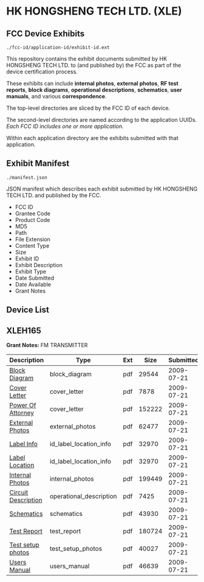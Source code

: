 # HK HONGSHENG TECH LTD. (XLE)
## FCC Device Exhibits

```
./fcc-id/application-id/exhibit-id.ext
```

This repository contains the exhibit documents submitted by HK HONGSHENG TECH LTD. to (and published by) the FCC as part of the device certification process.

These exhibits can include **internal photos**, **external photos**, **RF test reports**, **block diagrams**, **operational descriptions**, **schematics**, **user manuals**, and various **correspondence**.

The top-level directories are sliced by the FCC ID of each device.

The second-level directories are named according to the application UUIDs. *Each FCC ID includes one or more application.*

Within each application directory are the exhibits submitted with that application. 

## Exhibit Manifest

```
./manifest.json
```

JSON manifest which describes each exhibit submitted by HK HONGSHENG TECH LTD. and published by the FCC.

- FCC ID
- Grantee Code
- Product Code
- MD5
- Path
- File Extension
- Content Type
- Size
- Exhibit ID
- Exhibit Description
- Exhibit Type
- Date Submitted
- Date Available
- Grant Notes

## Device List
## XLEH165
**Grant Notes:** FM TRANSMITTER

| Description | Type | Ext | Size | Submitted | Available |
| ----------- | ---- | --- | ---- | --------- | --------- |
| [Block Diagram](XLEH165/c486df9464d48167eb464d4817240f62/1142201.pdf) | block_diagram | pdf | 29544 | 2009-07-21 | 2009-07-21 |
| [Cover Letter](XLEH165/c486df9464d48167eb464d4817240f62/1142203.pdf) | cover_letter | pdf | 7878 | 2009-07-21 | 2009-07-21 |
| [Power Of Attorney](XLEH165/c486df9464d48167eb464d4817240f62/1142212.pdf) | cover_letter | pdf | 152222 | 2009-07-21 | 2009-07-21 |
| [External Photos](XLEH165/c486df9464d48167eb464d4817240f62/1142204.pdf) | external_photos | pdf | 62477 | 2009-07-21 | 2009-07-21 |
| [Label Info](XLEH165/c486df9464d48167eb464d4817240f62/1142206.pdf) | id_label_location_info | pdf | 32970 | 2009-07-21 | 2009-07-21 |
| [Label Location](XLEH165/c486df9464d48167eb464d4817240f62/1142206.pdf) | id_label_location_info | pdf | 32970 | 2009-07-21 | 2009-07-21 |
| [Internal Photos](XLEH165/c486df9464d48167eb464d4817240f62/1142205.pdf) | internal_photos | pdf | 199449 | 2009-07-21 | 2009-07-21 |
| [Circuit Description](XLEH165/c486df9464d48167eb464d4817240f62/1142202.pdf) | operational_description | pdf | 7425 | 2009-07-21 | 2009-07-21 |
| [Schematics](XLEH165/c486df9464d48167eb464d4817240f62/1142208.pdf) | schematics | pdf | 43930 | 2009-07-21 | 2009-07-21 |
| [Test Report](XLEH165/c486df9464d48167eb464d4817240f62/1142209.pdf) | test_report | pdf | 180724 | 2009-07-21 | 2009-07-21 |
| [Test setup photos](XLEH165/c486df9464d48167eb464d4817240f62/1142210.pdf) | test_setup_photos | pdf | 40027 | 2009-07-21 | 2009-07-21 |
| [Users Manual](XLEH165/c486df9464d48167eb464d4817240f62/1142211.pdf) | users_manual | pdf | 46639 | 2009-07-21 | 2009-07-21 |
